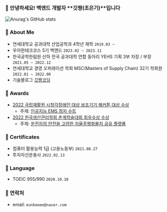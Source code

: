 ### 💋 안녕하세요! 백엔드 개발자 **깃짱(조은기)**입니다

![Anurag's GitHub stats](https://github-readme-stats.vercel.app/api?username=gitchannn&show_icons=true&theme=vue)

### 💋 About Me

- 연세대학교 공과대학 산업공학과 4학년 재학 `2019.03 ~`
- 우아한테크코스 5기 백엔드 `2023.02 ~ 2023.11`
- 한국공학한림원 산하 전국 공과대학 연합 동아리 YEHS 기획 3부 차장 / 부장 `2021.05 ~ 2022.12`
- 연세대학교 경영 오퍼레이션 학회 MSC(Masters of Supply Chain) 32기 학회원 `2022.01 ~ 2022.06`
- 기술블로그 <a href="https://engineerinsight.tistory.com/" target="_blank">깃짱코딩</a>

### 💋 Awards

- [2022 국립재활원 시청각장애인 대상 보조기기 해커톤 대상 수상](https://www.fnnews.com/news/202211031159472667)
  - 주제: [인공지능 EMS 점자 수트](https://drive.google.com/file/d/1fLPoISct84FdXtYC5RD8I_KbzjcG7PIR/view?usp=sharing)
- [2022 한국생산관리학회 춘계학술대회 최우수상 수상](http://kopoms.or.kr/sub/sub05_02.php?mNum=5&sNum=2&boardid=gallery&mode=view&idx=59&goPage=&g_idx=)
  - 주제: [운전자의 안전을 고려한 자율주행화물차 공유 플랫폼](https://drive.google.com/file/d/1mbwpqDAJ_s0ruqKfqUZExlXr8LMgjwze/view?usp=sharing)

### 💋 Certificates

- 컴퓨터 활용능력 1급 (고용노동부) `2021.08.27`
- 투자자산운용사 `2022.02.13`

### 💋 Language

- TOEIC 955/990 `2020.10.10`


### 💋 연락처

- email: `eunkeeee@naver.com`
